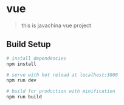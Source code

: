 # vue

> this is javachina vue project

## Build Setup

``` bash
# install dependencies
npm install

# serve with hot reload at localhost:3000
npm run dev

# build for production with minification
npm run build
```
